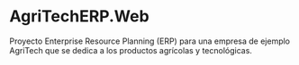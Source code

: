 # AgriTechERP.Web
 Proyecto Enterprise Resource Planning (ERP) para una empresa de ejemplo AgriTech que se dedica a los productos agrícolas y tecnológicas. 
